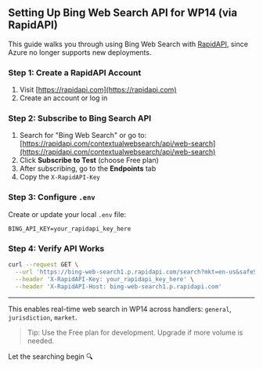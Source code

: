 ## Setting Up Bing Web Search API for WP14 (via RapidAPI)

This guide walks you through using Bing Web Search with [RapidAPI](https://rapidapi.com), since Azure no longer supports new deployments.

### Step 1: Create a RapidAPI Account
1. Visit [https://rapidapi.com](https://rapidapi.com)
2. Create an account or log in

### Step 2: Subscribe to Bing Search API
1. Search for "Bing Web Search" or go to:
   [https://rapidapi.com/contextualwebsearch/api/web-search](https://rapidapi.com/contextualwebsearch/api/web-search)
2. Click **Subscribe to Test** (choose Free plan)
3. After subscribing, go to the **Endpoints** tab
4. Copy the `X-RapidAPI-Key`

### Step 3: Configure `.env`
Create or update your local `.env` file:

```env
BING_API_KEY=your_rapidapi_key_here
```

### Step 4: Verify API Works
```bash
curl --request GET \
  --url 'https://bing-web-search1.p.rapidapi.com/search?mkt=en-us&safeSearch=Off&textFormat=Raw&freshness=Day&q=test' \
  --header 'X-RapidAPI-Key: your_rapidapi_key_here' \
  --header 'X-RapidAPI-Host: bing-web-search1.p.rapidapi.com'
```

---

This enables real-time web search in WP14 across handlers: `general`, `jurisdiction`, `market`.

> Tip: Use the Free plan for development. Upgrade if more volume is needed.

Let the searching begin 🔍